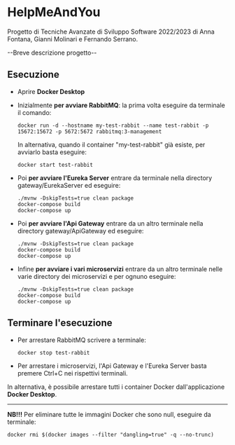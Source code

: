 # HelpMeAndYou
Progetto di Tecniche Avanzate di Sviluppo Software 2022/2023 di 
Anna Fontana, Gianni Molinari e Fernando Serrano.

--Breve descrizione progetto--

## Esecuzione
- Aprire **Docker Desktop**

- Inizialmente **per avviare RabbitMQ**: la prima volta eseguire da terminale il comando:
	```
	docker run -d --hostname my-test-rabbit --name test-rabbit -p 15672:15672 -p 5672:5672 rabbitmq:3-management
	```
	In alternativa, quando il container "my-test-rabbit" già esiste, per avviarlo basta eseguire:
	```
	docker start test-rabbit
	```

- Poi **per avviare l'Eureka Server** entrare da terminale nella directory gateway/EurekaServer ed eseguire:
	```
	./mvnw -DskipTests=true clean package
	docker-compose build
	docker-compose up
	```

- Poi **per avviare l'Api Gateway** entrare da un altro terminale nella directory gateway/ApiGateway ed eseguire:
	```
	./mvnw -DskipTests=true clean package
	docker-compose build
	docker-compose up
	```

- Infine **per avviare i vari microservizi** entrare da un altro terminale nelle varie directory dei microservizi e per ognuno eseguire:
	```
	./mvnw -DskipTests=true clean package
	docker-compose build
	docker-compose up
	```

## Terminare l'esecuzione
- Per arrestare RabbitMQ scrivere a terminale:
	```
	docker stop test-rabbit
	```
- Per arrestare i microservizi, l'Api Gateway e l'Eureka Server basta premere Ctrl+C nei rispettivi terminali.

In alternativa, è possibile arrestare tutti i container Docker dall'applicazione **Docker Desktop**.


----
**NB!!!**
Per eliminare tutte le immagini Docker che sono null, eseguire da terminale:
```
docker rmi $(docker images --filter "dangling=true" -q --no-trunc)
```